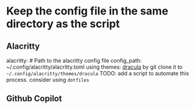 # Keep the config file in the same directory as the script

## Alacritty
alacritty:
	# Path to the alacritty config file
	config_path: ~/.config/alacritty/alacritty.toml
using themes: [dracula](https://github.com/dracula/alacritty)
by git clone it to `~/.config/alacritty/themes/dracula`
TODO: add a script to automate this process. consider using `dotfiles`

## Github Copilot 
